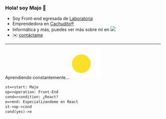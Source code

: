 ### Hola! soy Majo 👋

- Soy Front-end egresada de [Laboratoria](https://www.laboratoria.la/ "Laboratoria")
- Emprendedora en [Cachudito®](https://cachudito.cl/ "Cachudito")
- Informática y más, puedes ver más sobre mi en [![](https://img.shields.io/static/v1?label=&message=Linkedin&color=blue)](http://https://www.linkedin.com/in/majolagos "![](https://img.shields.io/static/v1?label=mira mi&message=Linkedin&color=blue)")
- 	✉️ [contáctame](mailto:mlagos.r90@gmail.com)


------------
Aprendiendo constantemente... <img src="https://github.com/majolagos/majolagos/blob/main/pacman.gif" width="100px"> 



```flow
st=>start: Majo
op=>operation: Front-End
cond=>condition: ¿React?
e=>end: Especializandome en React
st->op->cond
cond(yes)->e
```
